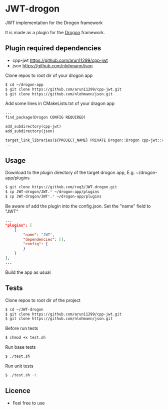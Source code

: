 # JWT-drogon
JWT implementation for the Drogon framework

It is made as a plugin for the [Drogon](https://github.com/an-tao/drogon) framework.

## Plugin required dependencies

* cpp-jwt https://github.com/arun11299/cpp-jwt
* json https://github.com/nlohmann/json

Clone repos to root dir of your drogon app

```bash
$ cd ~/drogon-app
$ git clone https://github.com/arun11299/cpp-jwt.git
$ git clone https://github.com/nlohmann/json.git
```

Add some lines in CMakeLists.txt of your dragon app

```txt
...
find_package(Drogon CONFIG REQUIRED)

add_subdirectory(cpp-jwt)
add_subdirectory(json)

target_link_libraries(${PROJECT_NAME} PRIVATE Drogon::Drogon cpp-jwt::cpp-jwt nlohmann_json::nlohmann_json)
...
```

## Usage
Download to the plugin directory of the target drogon app, E.g. ~/drogon-app/plugins

```bash
$ git clone https://github.com/roq3/JWT-drogon.git
$ cp JWT-drogon/JWT.* ~/drogon-app/plugins
$ cp JWT-drogon/JWT*.* ~/drogon-app/plugins
```

Be aware of add the plugin into the config.json. Set the "name" field to "JWT"

```json
...
"plugins": [
    {
        "name": "JWT",
        "dependencies": [],
        "config": {
        }
    }
],
...
```

Build the app as usual

## Tests

Clone repos to root dir of the project

```bash
$ cd ~/JWT-drogon
$ git clone https://github.com/arun11299/cpp-jwt.git
$ git clone https://github.com/nlohmann/json.git
```

Before run tests

```bash
$ chmod +x test.sh
```

Run base tests

```bash
$ ./test.sh
```

Run unit tests

```bash
$ ./test.sh -t 
```

## Licence
* Feel free to use